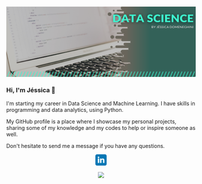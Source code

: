<p align="center">
    <img src="https://github.com/jdomeneghini/Data_Science/blob/master/banner1.png?raw=true" >
</p>

### Hi, I'm Jéssica 👋


I'm starting my career in Data Science and Machine Learning.
I have skills in programming and data analytics, using Python.

My GitHub profile is a place where I showcase my personal projects, sharing some of my knowledge and my codes to help or inspire someone as well.

Don't hesitate to send me a message if you have any questions.


<p align = "center">
<a href = https://www.linkedin.com/in/jdomeneghini target='blank'> <img src=https://github.com/edent/SuperTinyIcons/blob/master/images/svg/linkedin.svg height='30' weight='30'/></a> 

 
<p align="center"><img src="https://komarev.com/ghpvc/?username=jdomeneghini&color=lightgrey&style=plastic" /></p>
